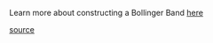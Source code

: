 Learn more about constructing a Bollinger Band [here](http://stockcharts.com/school/doku.php?id=chart_school:technical_indicators:bollinger_bands)

[source](https://github.com/kossidts/react-stockcharts/blob/master/docs/lib/charts/CandleStickChartWithBollingerBandOverlay.js) <!-- , [codesandbox](https://codesandbox.io/s/github/rrag/react-stockcharts-examples2/tree/master/examples/CandleStickChartWithBollingerBandOverlay) -->
